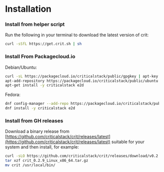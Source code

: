 # Installation

### Install from helper script

Run the following in your terminal to download the latest version of crit:

```sh
curl -sSfL https://get.crit.sh | sh
```

### Install From Packagecloud.io

Debian/Ubuntu:

```sh
curl -sL https://packagecloud.io/criticalstack/public/gpgkey | apt-key add -
apt-add-repository https://packagecloud.io/criticalstack/public/ubuntu
apt-get install -y criticalstack e2d
```

Fedora:

```sh
dnf config-manager --add-repo https://packagecloud.io/criticalstack/public/fedora
dnf install -y criticalstack e2d
```
### Install from GH releases

Download a binary release from [https://github.com/criticalstack/crit/releases/latest](https://github.com/criticalstack/crit/releases/latest) suitable for your system and then install, for example:

```sh
curl -sLO https://github.com/criticalstack/crit/releases/download/v0.2.9/crit_0.2.9_Linux_x86_64.tar.gz
tar xzf crit_0.2.9_Linux_x86_64.tar.gz
mv crit /usr/local/bin/
```

